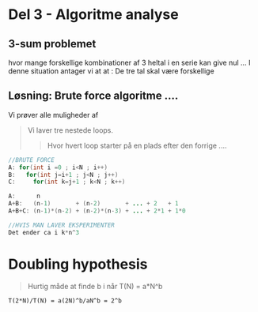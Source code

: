 # Del 3 - Algoritme analyse

## 3-sum problemet 

hvor mange forskellige kombinationer af 3 heltal i en serie kan give nul ...
I denne situation antager vi at at : De tre tal skal være forskellige

## Løsning: Brute force algoritme ....
Vi prøver alle muligheder af

>Vi laver tre nestede loops.    
>>Hvor hvert loop starter på en plads efter den forrige .... 

```java
//BRUTE FORCE
A: for(int i =0 ; i<N ; i++)
B:   for(int j=i+1 ; j<N ; j++)
C:     for(int k=j+1 ; k<N ; k++)

A:      n
A+B:   (n-1)       + (n-2)       + ... + 2   + 1
A+B+C: (n-1)*(n-2) + (n-2)*(n-3) + ... + 2*1 + 1*0

//HVIS MAN LAVER EKSPERIMENTER
Det ender ca i k*n^3
```

# Doubling hypothesis
> Hurtig måde at finde b i når T(N) = a*N^b

```
T(2*N)/T(N) = a(2N)^b/aN^b = 2^b
```
